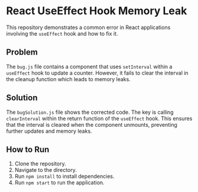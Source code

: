 # React UseEffect Hook Memory Leak
This repository demonstrates a common error in React applications involving the `useEffect` hook and how to fix it.

## Problem
The `bug.js` file contains a component that uses `setInterval` within a `useEffect` hook to update a counter.  However, it fails to clear the interval in the cleanup function which leads to memory leaks.

## Solution
The `bugSolution.js` file shows the corrected code.  The key is calling `clearInterval` within the return function of the `useEffect` hook. This ensures that the interval is cleared when the component unmounts, preventing further updates and memory leaks.

## How to Run
1. Clone the repository.
2. Navigate to the directory.
3. Run `npm install` to install dependencies.
4. Run `npm start` to run the application.

